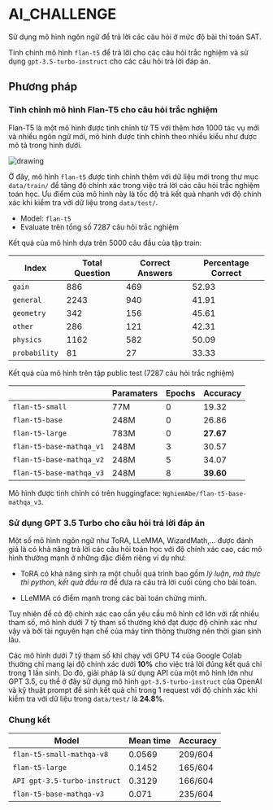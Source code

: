 # AI_CHALLENGE

Sử dụng mô hình ngôn ngữ để trả lời các câu hỏi ở mức độ bài thi toán SAT.

Tinh chỉnh mô hình `flan-t5` để trả lời cho các câu hỏi trắc nghiệm và sử dụng `gpt-3.5-turbo-instruct` cho các câu hỏi trả lời đáp án.



## Phương pháp

### Tinh chỉnh mô hình Flan-T5 cho câu hỏi trắc nghiệm

Flan-T5 là một mô hình được tinh chỉnh từ T5 với thêm hơn 1000 tác vụ mới và nhiều ngôn ngữ mới, mô hình được tinh chỉnh theo nhiều kiểu như được mô tả trong hình dưới.

![drawing](https://huggingface.co/datasets/huggingface/documentation-images/resolve/main/transformers/model_doc/flan2_architecture.jpg)

Ở đây, mô hình `flan-t5` được tinh chỉnh thêm với dữ liệu mới trong thư mục `data/train/` để tăng độ chính xác trong việc trả lời các câu hỏi trắc nghiệm toán học. Ưu điểm của mô hình này là tốc độ trả kết quả nhanh với độ chính xác khi kiểm tra với dữ liệu trong `data/test/`.

- Model: `flan-t5`
- Evaluate trên tổng số 7287 câu hỏi trắc nghiệm

Kết quả của mô hình dựa trên 5000 câu đầu của tập train:

| Index | Total Question | Correct Answers | Percentage Correct |
|---|---|---|---|
| `gain` | 886 | 469 | 52.93 |
| `general` | 2243 | 940 | 41.91 |
| `geometry` | 342 | 156 | 45.61 |
|`other` | 286 | 121 | 42.31 |
| `physics` | 1162 | 582 | 50.09 |
| `probability` | 81 | 27 | 33.33 |

Kết quả của mô hình trên tập public test (7287 câu hỏi trắc nghiệm)

|  |Paramaters | Epochs |Accuracy |
|--|--|--|--|
|`flan-t5-small`|77M| 0 |19.32|
|`flan-t5-base` |248M| 0 |26.86|
|`flan-t5-large`|783M| 0 |**27.67**|
|`flan-t5-base-mathqa_v1`|248M|3 |30.57|
|`flan-t5-base-mathqa_v2`|248M|5 |34.07|
|`flan-t5-base-mathqa_v3`|248M|8 |**39.60**|

Mô hình được tinh chỉnh có trên huggingface: `NghiemAbe/flan-t5-base-mathqa_v3`.

### Sử dụng GPT 3.5 Turbo cho câu hỏi trả lời đáp án

Một số mô hình ngôn ngữ như ToRA, LLeMMA, WizardMath,... được đánh giá là có khả năng trả lời các câu hỏi toán học với độ chính xác cao, các mô hình thường mạnh ở những đặc điểm riêng ví dụ như:

- ToRA có khả năng sinh ra một chuỗi quá trình bao gồm *lý luận*, *mã thực thi python*, *kết quả đầu ra* để đưa ra câu trả lời cuối cùng cho bài toán.

- LLeMMA có điểm mạnh trong các bài toán chứng minh. 


Tuy nhiên để có độ chính xác cao cần yêu cầu mô hình cỡ lớn với rất nhiều tham số, mô hình dưới 7 tỷ tham số thường khó đạt được độ chính xác như vậy và bởi tài nguyên hạn chế của máy tính thông thường nên thời gian sinh lâu. 

Các mô hình dưới 7 tỷ tham số khi chạy với GPU T4 của Google Colab thường chỉ mang lại độ chính xác dưới **10%** cho việc trả lời đúng kết quả chỉ trong 1 lần sinh. Do đó, giải pháp là sử dụng API của một mô hình lớn như GPT 3.5, cụ thể ở đây sử dụng mô hình `gpt-3.5-turbo-instruct` của OpenAI và kỹ thuật prompt để sinh kết quả chỉ trong 1 request với độ chính xác khi kiểm tra với dữ liệu trong `data/test/` là **24.8%**.

### Chung kết

| Model | Mean time | Accuracy |
|---|---|---|
| `flan-t5-small-mathqa-v8` | 0.0569 | 209/604 |
| `flan-t5-large` | 0.1452 | 165/604 |
| `API gpt-3.5-turbo-instruct` | 0.3129 | 166/604 |
| `flan-t5-base-mathqa-v3` | 0.071 | 235/604 |
